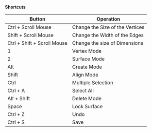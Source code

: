**Shortcuts**

| **Button** | **Operation** |
| --- | --- |
| Ctrl + Scroll Mouse | Change the Size of the Vertices|
| Shift + Scroll Mouse | Change the Width of the Edges|
| Ctrl + Shift + Scroll Mouse | Change the size of Dimensions |
| 1 | Vertex Mode |
| 2 | Surface Mode |
| Alt | Create Mode |
| Shift | Align Mode |
| Ctrl | Multiple Selection |
| Ctrl + A| Select All |
| Alt + Shift | Delete Mode |
| Space | Lock Surface |
| Ctrl + Z | Undo |
| Ctrl + S | Save |



